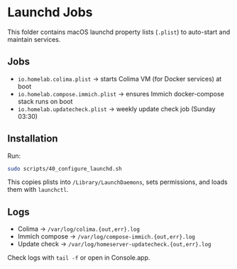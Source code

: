 # Launchd Jobs

This folder contains macOS launchd property lists (`.plist`) to auto-start and maintain services.

## Jobs

- `io.homelab.colima.plist` → starts Colima VM (for Docker services) at boot
- `io.homelab.compose.immich.plist` → ensures Immich docker-compose stack runs on boot
- `io.homelab.updatecheck.plist` → weekly update check job (Sunday 03:30)

## Installation

Run:

```bash
sudo scripts/40_configure_launchd.sh
```

This copies plists into `/Library/LaunchDaemons`, sets permissions, and loads them with `launchctl`.

## Logs

- Colima → `/var/log/colima.{out,err}.log`
- Immich compose → `/var/log/compose-immich.{out,err}.log`
- Update check → `/var/log/homeserver-updatecheck.{out,err}.log`

Check logs with `tail -f` or open in Console.app.
